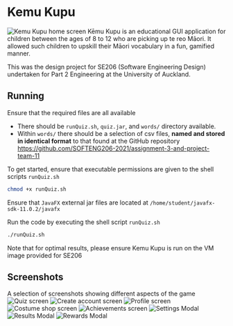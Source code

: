 # Kemu Kupu
![Kemu Kupu home screen](https://user-images.githubusercontent.com/79771785/156340497-0b162f79-f718-4551-acf3-3594bad0557d.png "Kemu Kupu home screen")
Kēmu Kupu is an educational GUI application for children between the ages of 8 to 12 who are picking up te reo Māori. It allowed such children to upskill their Māori vocabulary in a fun, gamified manner.

This was the design project for SE206 (Software Engineering Design) undertaken for Part 2 Engineering at the University of Auckland.

## Running
Ensure that the required files are all available
- There should be `runQuiz.sh`, `quiz.jar`, and `words/` directory available.
- Within `words/` there should be a selection of csv files, **named and stored in identical format** to that found at the GitHub repository https://github.com/SOFTENG206-2021/assignment-3-and-project-team-11

To get started, ensure that executable permissions are given to the shell scripts `runQuiz.sh`
```bash
chmod +x runQuiz.sh
```

Ensure that `JavaFX` external jar files are located at `/home/student/javafx-sdk-11.0.2/javafx`

Run the code by executing the shell script `runQuiz.sh`
```bash
./runQuiz.sh
```

Note that for optimal results, please ensure Kemu Kupu is run on the VM image provided for SE206

## Screenshots
A selection of screenshots showing different aspects of the game
![Quiz screen](https://user-images.githubusercontent.com/79771785/156341859-15ccd618-da25-486c-8f73-fee848996e3a.png "Quiz screen")
![Create account screen](https://user-images.githubusercontent.com/79771785/156342146-5bcbf954-6272-4008-8128-53e4d5eee653.png "Create account screen")
![Profile screen](https://user-images.githubusercontent.com/79771785/156342234-7588d039-f4cc-437e-8797-95f6c821714b.png "Profile screen")
![Costume shop screen](https://user-images.githubusercontent.com/79771785/156342303-f0f1c509-06a4-4025-af49-0959d9485f5f.png "Costume shop screen")
![Achievements screen](https://user-images.githubusercontent.com/79771785/156342386-d52b6b6e-24c0-46d8-9eec-e5b2d1560380.png "Achievements screen")
![Settings Modal](https://user-images.githubusercontent.com/79771785/156342857-5dd4cf0e-59f7-4ff3-9869-45effc679eea.png "Settings modal")
![Results Modal](https://user-images.githubusercontent.com/79771785/156343149-39650237-f857-4b4d-8d28-64ccaae25681.png "Results modal")
![Rewards Modal](https://user-images.githubusercontent.com/79771785/156343193-64c4ba8e-bc73-4318-b9ea-8315582b309b.png "Rewards modal")
